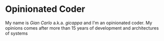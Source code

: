 # Opinionated Coder
My name is _Gian Carlo_ a.k.a. *gicappa* and I'm an opinionated coder. My opinions comes after more than 15 years of development and architectures of systems 
